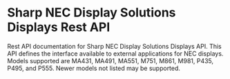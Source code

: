 # Sharp NEC Display Solutions Displays Rest API
Rest API documentation for Sharp NEC Display Solutions Displays API. This API defines the interface available to external applications for NEC displays. Models supported are MA431, MA491, MA551, M751, M861, M981, P435, P495, and P555.  Newer models not listed may be supported.

